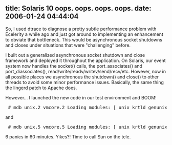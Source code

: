 title: Solaris 10 oops. oops. oops. oops.
date: 2006-01-24 04:44:04
---

<p>So, I used dtrace to diagnose a pretty subtle performance problem with Ecelerity a while ago and just got around to implementing an enhancement to obviate that bottleneck.  This would be asynchronous socket shutdowns and closes under situations that were "challenging" before.</p>  <p>I built out a generalized asynchronous socket shutdown and close framework and deployed it throughout the application.  On Solaris, our event system now handles the socket() calls, the port_associates() and port_diassociates(), read/write/readv/writev/send/recv/etc.  However, now in all possible places we asynchronous the shutdown() and close() to other threads to avoid some minor performance issues.  Basically, the same thing the lingerd patch to Apache does.</p>  <p>However...  I launched the new code in our test environment and BOOM!</p>  <pre> # mdb unix.2 vmcore.2 Loading modules: [ unix krtld genunix specfs ufs ip sctp usba fctl nca lofs nfs random ipc crypto sppp ] > ::stack vpanic(fe96c300) turnstile_block+0x2ff(d07ea5f0, 0, d5a07700, fec022f8, 0, 0) mutex_vector_enter+0x2d4(d5a07700) getf+0x3f(3dc) port_dissociate_fd+0x42(d3842180, 3dc) portfs+0x131() sys_sysenter+0xdc() </pre>  and  <pre> # mdb unix.5 vmcore.5 Loading modules: [ unix krtld genunix specfs ufs ip sctp usba fctl nca lofs nfs random ipc crypto sppp ] > ::stack vpanic(fe96c300) turnstile_block+0x2ff(d07be000, 0, d2188348, fec022f8, 0, 0) mutex_vector_enter+0x2d4() port_close_pfd+0x2f(d43742c0) port_close_fd+0x58(d43742c0, 45) closeandsetf+0x2db(45, 0) close+0xd() sys_sysenter+0xdc() </pre>  <p>6 panics in 60 minutes.  Yikes?!  Time to call Sun on the tele.</p>
